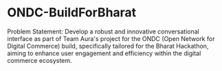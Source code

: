 # ONDC-BuildForBharat
Problem Statement: Develop a robust and innovative conversational interface as part of Team Aura's project for the ONDC (Open Network for Digital Commerce) build, specifically tailored for the Bharat Hackathon, aiming to enhance user engagement and efficiency within the digital commerce ecosystem.
